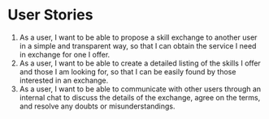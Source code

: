 # User Stories
1. As a user, I want to be able to propose a skill exchange to another user in a simple and transparent way, so that I can obtain the service I need in exchange for one I offer.
2. As a user, I want to be able to create a detailed listing of the skills I offer and those I am looking for, so that I can be easily found by those interested in an exchange.
3. As a user, I want to be able to communicate with other users through an internal chat to discuss the details of the exchange, agree on the terms, and resolve any doubts or misunderstandings. 

